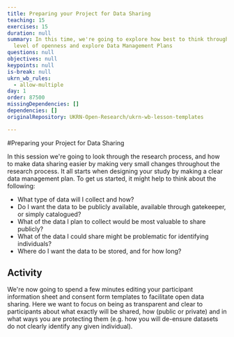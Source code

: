 ```yaml
---
title: Preparing your Project for Data Sharing
teaching: 15
exercises: 15
duration: null
summary: In this time, we're going to explore how best to think through the
  level of openness and explore Data Management Plans
questions: null
objectives: null
keypoints: null
is-break: null
ukrn_wb_rules:
  - allow-multiple
day: 1
order: 87500
missingDependencies: []
dependencies: []
originalRepository: UKRN-Open-Research/ukrn-wb-lesson-templates

---
```

#Preparing your Project for Data Sharing

In this session we're going to look through the research process, and how to make data sharing easier by making very small changes throughout the research process. It all starts when designing your study by making a clear data management plan. To get us started, it might help to think about the following:

- What type of data will I collect and how?
- Do I want the data to be publicly available, available through gatekeeper, or simply catalogued?
- What of the data I plan to collect would be most valuable to share publicly?
- What of the data I could share might be problematic for identifying individuals?
- Where do I want the data to be stored, and for how long?


## Activity

We're now going to spend a few minutes editing your participant information sheet and consent form templates to facilitate open data sharing. Here we want to focus on being as transparent and clear to participants about what exactly will be shared, how (public or private) and in what ways you are protecting them (e.g. how you will de-ensure datasets do not clearly identify any given individual). 